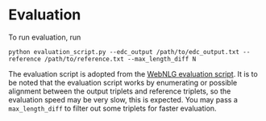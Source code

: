 # Evaluation

To run evaluation, run

```
python evaluation_script.py --edc_output /path/to/edc_output.txt --reference /path/to/reference.txt --max_length_diff N
```

The evaluation script is adopted from the [WebNLG evaluation script](https://github.com/WebNLG/WebNLG-Text-to-triples). It is to be noted that the evaluation script works by enumerating or possible alignment between the output triplets and reference triplets, so the evaluation speed may be very slow, this is expected. You may pass a `max_length_diff` to filter out some triplets for faster evaluation.